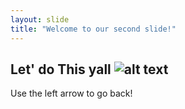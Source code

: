 ```yaml
---
layout: slide
title: "Welcome to our second slide!"
---
```

**Let' do This yall** 
![alt text](https://i.pinimg.com/236x/18/56/4d/18564d6dcc3982e1a5322778eb2c59be.jpg)
---
Use the left arrow to go back!
